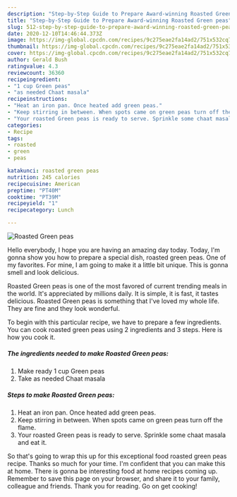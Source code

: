 ```yaml
---
description: "Step-by-Step Guide to Prepare Award-winning Roasted Green peas"
title: "Step-by-Step Guide to Prepare Award-winning Roasted Green peas"
slug: 512-step-by-step-guide-to-prepare-award-winning-roasted-green-peas
date: 2020-12-10T14:46:44.373Z
image: https://img-global.cpcdn.com/recipes/9c275eae2fa14ad2/751x532cq70/roasted-green-peas-recipe-main-photo.jpg
thumbnail: https://img-global.cpcdn.com/recipes/9c275eae2fa14ad2/751x532cq70/roasted-green-peas-recipe-main-photo.jpg
cover: https://img-global.cpcdn.com/recipes/9c275eae2fa14ad2/751x532cq70/roasted-green-peas-recipe-main-photo.jpg
author: Gerald Bush
ratingvalue: 4.3
reviewcount: 36360
recipeingredient:
- "1 cup Green peas"
- "as needed Chaat masala"
recipeinstructions:
- "Heat an iron pan. Once heated add green peas."
- "Keep stirring in between. When spots came on green peas turn off the flame."
- "Your roasted Green peas is ready to serve. Sprinkle some chaat masala and eat it."
categories:
- Recipe
tags:
- roasted
- green
- peas

katakunci: roasted green peas 
nutrition: 245 calories
recipecuisine: American
preptime: "PT40M"
cooktime: "PT39M"
recipeyield: "1"
recipecategory: Lunch

---
```



![Roasted Green peas](https://img-global.cpcdn.com/recipes/9c275eae2fa14ad2/751x532cq70/roasted-green-peas-recipe-main-photo.jpg)

Hello everybody, I hope you are having an amazing day today. Today, I'm gonna show you how to prepare a special dish, roasted green peas. One of my favorites. For mine, I am going to make it a little bit unique. This is gonna smell and look delicious.

Roasted Green peas is one of the most favored of current trending meals in the world. It's appreciated by millions daily. It is simple, it is fast, it tastes delicious. Roasted Green peas is something that I've loved my whole life. They are fine and they look wonderful.




To begin with this particular recipe, we have to prepare a few ingredients. You can cook roasted green peas using 2 ingredients and 3 steps. Here is how you cook it.

<!--inarticleads1-->

##### The ingredients needed to make Roasted Green peas:

1. Make ready 1 cup Green peas
1. Take as needed Chaat masala




<!--inarticleads2-->

##### Steps to make Roasted Green peas:

1. Heat an iron pan. Once heated add green peas.
1. Keep stirring in between. When spots came on green peas turn off the flame.
1. Your roasted Green peas is ready to serve. Sprinkle some chaat masala and eat it.




So that's going to wrap this up for this exceptional food roasted green peas recipe. Thanks so much for your time. I'm confident that you can make this at home. There is gonna be interesting food at home recipes coming up. Remember to save this page on your browser, and share it to your family, colleague and friends. Thank you for reading. Go on get cooking!
